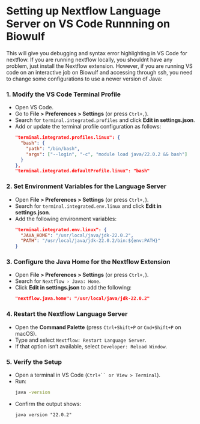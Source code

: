 # Setting up Nextflow Language Server on VS Code Runnning on Biowulf

This will give you debugging and syntax error highlighting in VS Code for nextflow. If you are running nextflow locally, you shouldnt have any problem, just install the Nextflow extension. However, if you are running VS code on an interactive job on Biowulf and accessing through ssh, you need to change some configurations to use a newer version of Java:

### 1. Modify the VS Code Terminal Profile
- Open VS Code.
- Go to **File > Preferences > Settings** (or press `Ctrl+,`).
- Search for `terminal.integrated.profiles` and click **Edit in settings.json**.
- Add or update the terminal profile configuration as follows:
  ```json
  "terminal.integrated.profiles.linux": {
    "bash": {
      "path": "/bin/bash",
      "args": ["--login", "-c", "module load java/22.0.2 && bash"]
    }
  },
  "terminal.integrated.defaultProfile.linux": "bash"
  ```

### 2. Set Environment Variables for the Language Server
- Open **File > Preferences > Settings** (or press `Ctrl+,`).
- Search for `terminal.integrated.env.linux` and click **Edit in settings.json**.
- Add the following environment variables:
  ```json
  "terminal.integrated.env.linux": {
    "JAVA_HOME": "/usr/local/java/jdk-22.0.2",
    "PATH": "/usr/local/java/jdk-22.0.2/bin:${env:PATH}"
  }
  ```

### 3. Configure the Java Home for the Nextflow Extension
- Open **File > Preferences > Settings** (or press `Ctrl+,`).
- Search for `Nextflow › Java: Home`.
- Click **Edit in settings.json** to add the following:
  ```json
  "nextflow.java.home": "/usr/local/java/jdk-22.0.2"
  ```

### 4. Restart the Nextflow Language Server
- Open the **Command Palette** (press `Ctrl+Shift+P` or `Cmd+Shift+P` on macOS).
- Type and select `Nextflow: Restart Language Server`.
- If that option isn’t available, select `Developer: Reload Window`.

### 5. Verify the Setup
- Open a terminal in VS Code (`Ctrl+`` or View > Terminal`).
- Run:
  ```bash
  java -version
  ```
- Confirm the output shows:
  ```plaintext
  java version "22.0.2"
  ```

